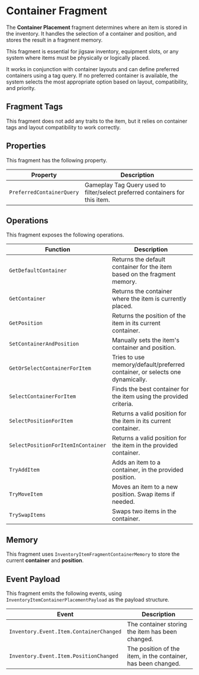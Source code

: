 # Container Fragment
<primary-label ref="inventory"/>

The **Container Placement** fragment determines where an item is stored in the inventory. It handles the selection of a 
container and position, and stores the result in a fragment memory.

This fragment is essential for jigsaw inventory, equipment slots, or any system where items must be physically or 
logically placed.

It works in conjunction with container layouts and can define preferred containers using a tag query. If no preferred 
container is available, the system selects the most appropriate option based on layout, compatibility, and priority.

## Fragment Tags
This fragment does not add any traits to the item, but it relies on container tags and layout compatibility to work correctly.

## Properties
This fragment has the following property.

| Property                  | Description                                                                  |
|---------------------------|------------------------------------------------------------------------------|
| `PreferredContainerQuery` | Gameplay Tag Query used to filter/select preferred containers for this item. |

## Operations
This fragment exposes the following operations.

| Function                           | Description                                                                  |
|------------------------------------|------------------------------------------------------------------------------|
| `GetDefaultContainer`              | Returns the default container for the item based on the fragment memory.     |
| `GetContainer`                     | Returns the container where the item is currently placed.                    |
| `GetPosition`                      | Returns the position of the item in its current container.                   |
| `SetContainerAndPosition`          | Manually sets the item's container and position.                             |
| `GetOrSelectContainerForItem`      | Tries to use memory/default/preferred container, or selects one dynamically. |
| `SelectContainerForItem`           | Finds the best container for the item using the provided criteria.           |
| `SelectPositionForItem`            | Returns a valid position for the item in its current container.              |
| `SelectPositionForItemInContainer` | Returns a valid position for the item in the provided container.             |
| `TryAddItem`                       | Adds an item to a container, in the provided position.                       |
| `TryMoveItem`                      | Moves an item to a new position. Swap items if needed.                       |
| `TrySwapItems`                     | Swaps two items in the container.                                            |

## Memory
This fragment uses `InventoryItemFragmentContainerMemory` to store the current **container** and **position**.

## Event Payload
This fragment emits the following events, using `InventoryItemContainerPlacementPayload` as the payload structure.

| Event                                   | Description                                                   |
|-----------------------------------------|---------------------------------------------------------------|
| `Inventory.Event.Item.ContainerChanged` | The container storing the item has been changed.              |
| `Inventory.Event.Item.PositionChanged`  | The position of the item, in the container, has been changed. |
